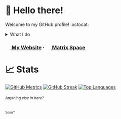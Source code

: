 # 👋 Hello there!
Welcome to my GitHub profile! :octocat:

<details>
<summary>What I do</summary>
  <p>I mostly translate things that I use.</p>
  <p>...and sometimes fixing things in pages and documentations as well.</p>
</details>

### [<img src="https://linerly.tk/assets/favicon.ico" width="16" height="16"> My Website](https://linerly.tk/) ‧ [<img src="https://matrix.org/favicon-32x32.png" width="16" height="16"> Matrix Space](https://matrix.to/#/#linerly:matrix.org)

# 📈 Stats
[![GitHub Metrics](https://github-readme-stats.vercel.app/api?username=Linerly&hide_border=true&count_private=true&show_icons=true&bg_color=ffffff00&title_color=cce6ff&text_color=cce6ff&icon_color=80c1ff)](https://git.io/readme-stats)
[![GitHub Streak](https://github-readme-streak-stats.herokuapp.com?user=Linerly&hide_border=true&theme=dark&date_format=j%20M%5B%20Y%5D&background=ffffff00&stroke=80c1ff&sideLabels=cce6ffee&sideNums=cce6ff&currStreakLabel=cce6ff&dates=cce6ffd4)](https://git.io/streak-stats)
[![Top Languages](https://github-readme-stats.vercel.app/api/top-langs/?username=Linerly&layout=compact&hide_border=true&count_private=true&bg_color=ffffff00&title_color=cce6ff&text_color=cce6ff&icon_color=80c1ff)](https://git.io/readme-stats)

###### <sup>Anything else in here?</sup>
<sup><sup>Soon™</sup></sup>

